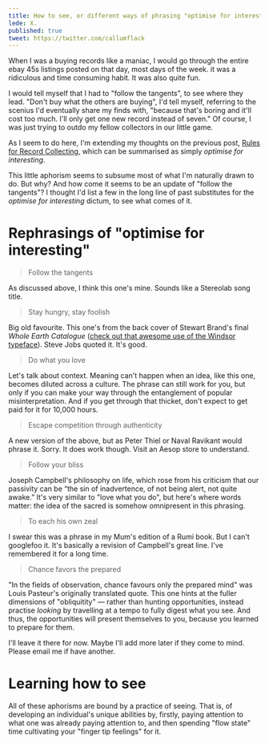 ```yaml
---
title: How to see, or different ways of phrasing "optimise for interesting"
lede: X. 
published: true
tweet: https://twitter.com/callumflack
---
```


When I was a buying records like a maniac, I would go through the entire ebay 45s listings posted on that day, most days of the week. it was a ridiculous and time consuming habit. It was also quite fun.

I would tell myself that I had to "follow the tangents", to see where they lead. "Don't buy what the others are buying", I'd tell myself, referring to the scenius I'd eventually share my finds with, "because that's boring and it'll cost too much. I'll only get one new record instead of seven." Of course, I was just trying to outdo my fellow collectors in our little game.

As I seem to do here, I'm extending my thoughts on the previous post, [Rules for Record Collecting](https://callumflack.blog/rules-for-record-collecting), which can be summarised as simply _optimise for interesting_.

This little aphorism seems to subsume most of what I'm naturally drawn to do. But why? And how come it seems to be an update of "follow the tangents"? I thought I'd list a few in the long line of past substitutes for the _optimise for interesting_ dictum, to see what comes of it.

# Rephrasings of "optimise for interesting"

> Follow the tangents

As discussed above, I think this one's mine. Sounds like a Stereolab song title.

> Stay hungry, stay foolish

Big old favourite. This one's from the back cover of Stewart Brand's final _Whole Earth Catalogue_ ([check out that awesome use of the Windsor typeface](http://ailiangan.com/post/50201060795/the-origins-of-stay-hungry-stay-foolish)). Steve Jobs quoted it. It's good.

> Do what you love

Let's talk about context. Meaning can't happen when an idea, like this one, becomes diluted across a culture. The phrase can still work for you, but only if you can make your way through the entanglement of popular misinterpretation. And if you get through that thicket, don't expect to get paid for it for 10,000 hours.

<!-- Nobody values your innate Premium Mediocre Precious Snowflakeyness except your Mother. -->

<!-- The key is use the phrase to turn inward. Do a 180, hold your nerve. As some DJ once said, "When everyone's buying funk records, I'm buying Country". -->

> Escape competition through authenticity

A new version of the above, but as Peter Thiel or Naval Ravikant would phrase it. Sorry. It does work though. Visit an Aesop store to understand.

> Follow your bliss

Joseph Campbell's philosophy on life, which rose from his criticism that our passivity can be “the sin of inadvertence, of not being alert, not quite awake.” It's very similar to "love what you do", but here's where words matter: the idea of the sacred is somehow omnipresent in this phrasing.

<!-- Or, as The Harptones said, "[life is but a dream](https://youtu.be/9rHqV3YMTP8)".  -->

> To each his own zeal

I swear this was a phrase in my Mum's edition of a Rumi book. But I can't googlefoo it. It's basically a revision of Campbell's great line. I've remembered it for a long time.

> Chance favors the prepared

"In the fields of observation, chance favours only the prepared mind" was Louis Pasteur's originally translated quote. This one hints at the fuller dimensions of "obliquitity" — rather than hunting opportunities, instead practise _looking_ by travelling at a tempo to fully digest what you see. And thus, the opportunities will present themselves to you, because you learned to prepare for them.

I'll leave it there for now. Maybe I'll add more later if they come to mind. Please email me if have another.

# Learning how to see

All of these aphorisms are bound by a practice of seeing. That is, of developing an individual's unique abilities by, firstly, paying attention to what one was already paying attention to, and then spending "flow state" time cultivating your "finger tip feelings" for it.
